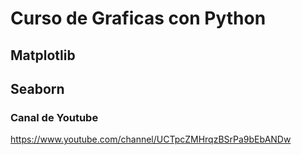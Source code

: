 # Curso de Graficas con Python

## Matplotlib

## Seaborn

### Canal de Youtube
https://www.youtube.com/channel/UCTpcZMHrqzBSrPa9bEbANDw